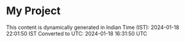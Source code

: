 # My Project

This content is dynamically generated in Indian Time (IST): 2024-01-18 22:01:50 IST
Converted to UTC: 2024-01-18 16:31:50 UTC
